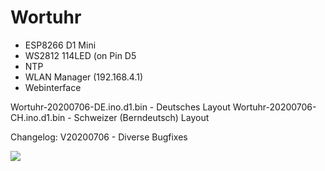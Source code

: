 # Wortuhr

* ESP8266 D1 Mini
* WS2812 114LED (on Pin D5
* NTP
* WLAN Manager (192.168.4.1)
* Webinterface

Wortuhr-20200706-DE.ino.d1.bin - Deutsches Layout
Wortuhr-20200706-CH.ino.d1.bin - Schweizer (Berndeutsch) Layout 

Changelog:
V20200706 - Diverse Bugfixes

<img src=https://github.com/eokgnah/Wortuhr/blob/master/Flash.png>
